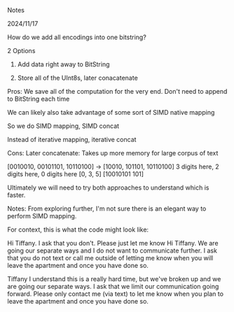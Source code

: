 Notes


2024/11/17

How do we add all encodings into one bitstring?

2 Options

1. Add data right away to BitString


2. Store all of the UInt8s, later conacatenate


Pros:
We save all of the computation for the very end. Don't need to append to BitString each time

We can likely also take advantage of some sort of SIMD native mapping

So we do SIMD mapping, SIMD concat

Instead of iterative mapping, iterative concat

Cons:
Later concatenate: Takes up more memory for large corpus of text


[0010010, 00101101, 10110100]
-> [10010, 101101, 10110100]
3 digits here, 2 digits here, 0 digits here
[0, 3, 5]
[10010101 101]

Ultimately we will need to try both approaches to understand which is faster.

Notes: From exploring further, I'm not sure there is an elegant way to perform SIMD mapping.

For context, this is what the code might look like:

Hi Tiffany. I ask that you don't. Please just let me know 
Hi Tiffany. We are going our separate ways and I do not want to communicate further. I ask that you do not text or call me outside of letting me know when you will leave the apartment and once you have done so.

Tiffany I understand this is a really hard time, but we've broken up and we are going our separate ways. I ask that we limit our communication going forward. Please only contact me (via text) to let me know when you plan to leave the apartment and once you have done so.